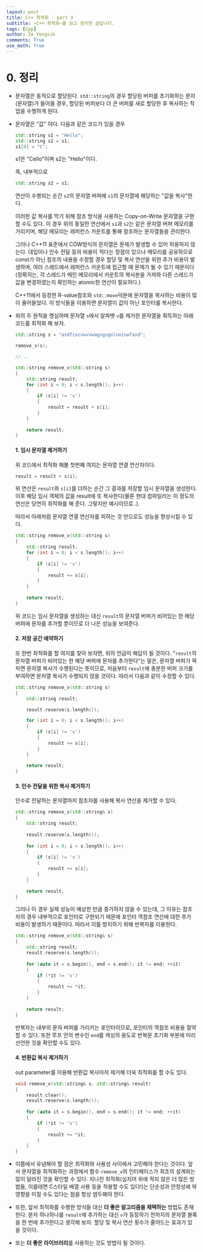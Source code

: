 ```yaml
---
layout: post
title: C++ 최적화 - part 3
subtitle: ~C++ 최적화~를 읽고 정리한 글입니다.
tags: [Cpp]
author: Im Yongsik
comments: True
use_math: True
---
```


# 0. 정리

* 문자열은 동적으로 할당된다. `std::string`의 경우 할당된 버퍼를 초기화하는 문자(문자열)가 들어올 경우, 할당된 버퍼보다 더 큰 버퍼를 새로 할당한 후 복사하는 작업을 수행하게 된다.

* 문자열은 "값" 이다. 다음과 같은 코드가 있을 경우

  ```c++
  std::string s1 = "Hello";
  std::string s2 = s1;
  s1[0] = "C";
  ```

  s1은 "Cello"이며 s2는 "Hello"이다.

  즉, 내부적으로

  ```c++
  std::string s2 = s1;
  ```

  연산이 수행되는 순간 `s2`의 문자열 버퍼에 `s1`의 문자열에 해당하는 "값을 복사"한다.

  이러한 값 복사를 막기 위해 참조 방식을 사용하는 Copy-on-Write 문자열을 구현할 수도 있다. 이 경우 위의 동일한 연산에서 `s1`과 `s2`는 같은 문자열 버퍼 메모리를 가리키며, 해당 메모리는 레퍼런스 카운트를 통해 참조하는 문자열들을 관리한다.

  그러나 C++11 표준에서 COW방식의 문자열은 문제가 발생할 수 있어 허용하지 않는다. 대입이나 인수 전달 등의 비용이 적다는 장점이 있으나 메모리를 공유하므로 const가 아닌 참조의 내용을 수정할 경우 할당 및 복사 연산을 위한 추가 비용이 발생하며, 여러 스레드에서 레퍼런스 카운트에 접근할 때 문제가 될 수 있기 때문이다(정확히는, 각 스레드가 메인 메모리에서 카운트의 복사본을 가져와 다른 스레드가 값을 변경하였는지 확인하는 atomic한 연산이 필요하다.)

  C++11에서 등장한 R-value참조와 `std::move`덕분에 문자열을 복사하는 비용이 많이 줄어들었다. 이 방식들을 이용하면 문자열이 값이 아닌 포인터를 복사한다.

* 위의 두 원칙을 명심하며 문자열 `s`에서 알파벳 `v`를 제거한 문자열을 획득하는 아래 코드를 최적화 해 보자.

  ```c++
  std::string s = "asdfzxcvwvvwagsgsgolnoinwfasd";
  
  remove_v(s);
  
  //...
  
  std::string remove_v(std::string s)
  {
      std::string result;
      for (int i = 0; i < s.length(); i++)
      {
          if (s[i] != 'v')
          {
              result = result + s[i];
          }
      }
      
      return result;
  }
  ```

  #### 1. 임시 문자열 제거하기

  위 코드에서 최적화 해볼 첫번째 여지는 문자열 연결 연산자이다. 

  ```c++
  result = result + s[i];
  ```

  위 연산은 `result`와 `s[i]`를 더하는 순간 그 결과를 저장할 임시 문자열을 생성한다. 이후 해당 임시 객체의 값을 result에 또 복사한다(물론 현대 컴파일러는 이 정도의 연산은 당연히 최적화를 해 준다. 그렇지만 예시이므로..).

  따라서 아래처럼 문자열 연결 연산자를 피하는 것 만으로도 성능을 향상시킬 수 있다.

  ```c++
  std::string remove_v(std::string s)
  {
      std::string result;
      for (int i = 0; i < s.length(); i++)
      {
          if (s[i] != 'v')
          {
              result += s[i];
          }
      }
      
      return result;
  }
  ```

  위 코드는 임시 문자열을 생성하는 대신 `result`의 문자열 버퍼가 비어있는 한 해당 버퍼에 문자를 추가할 뿐이므로 더 나은 성능을 보여준다.

  #### 2. 저장 공간 예약하기

  또 한번 최적화를 할 여지를 찾아 보자면, 위의 언급이 해답이 될 것이다. "`result`의 문자열 버퍼가 비어있는 한 해당 버퍼에 문자를 추가한다"는 말은, 문자열 버퍼가 꽉 차면 문자열 복사가 수행된다는 뜻이므로, 처음부터 `result`에 충분한 버퍼 크기를 부여하면 문자열 복사가 수행되지 않을 것이다. 따라서 다음과 같이 수정할 수 있다.

  ```c++
  std::string remove_v(std::string s)
  {
      std::string result;
  
      result.reserve(s.length());
  
      for (int i = 0; i < s.length(); i++)
      {
          if (s[i] != 'v')
          {
              result += s[i];
          }
      }
      
      return result;
  }
  ```

  #### 3. 인수 전달을 위한 복사 제거하기

  인수로 전달하는 문자열마저 참조자를 사용해 복사 연산을 제거할 수 있다.

  ```c++
  std::string remove_v(std::string& s)
  {
      std::string result;
      
      result.reserve(s.length());
      
      for (int i = 0; i < s.length(); i++)
      {
          if (s[i] != 'v')
          {
              result += s[i];
          }
      }
      
      return result;
  }
  ```

  그러나 이 경우 실제 성능이 예상한 만큼 증가하지 않을 수 있는데, 그 이유는 참조자의 경우 내부적으로 포인터로 구현되기 때문에 포인터 역참조 연산에 대한 추가 비용이 발생하기 때문이다. 따라서 이를 방지하기 위해 반복자를 이용한다.

  ```c++
  std::string remove_v(std::string& s)
  {
      std::string result;
      result.reserve(s.length());
      
      for (auto it = s.begin(), end = s.end(); it != end; ++it)
      {
          if (*it != 'v')
          {
              result += *it;
          }
      }
      
      return result;
  }
  ```

  반복자는 내부의 문자 버퍼를 가리키는 포인터이므로, 포인터의 역참조 비용을 절약할 수 있다. 또한 루프 안의 변수인 `end`를 캐싱의 용도로 반복문 초기화 부분에 미리 선언한 것을 확인할 수도 있다.

  #### 4. 반환값 복사 제거하기

  out parameter를 이용해 반환값 복사마저 제거해 더욱 최적화를 할 수도 있다.

  ```c++
  void remove_v(std::string& s, std::string& result)
  {
      result.clear();
      result.reserve(s.length());
      
      for (auto it = s.begin(), end = s.end(); it != end; ++it)
      {
          if (*it != 'v')
          {
              result += *it;
          }
      }
  }
  ```

* 이쯤에서 유념해야 할 점은 최적화와 사용성 사이에서 고민해야 한다는 것이다. 앞서 문자열을 최적화하는 과정에서 함수 `remove_v`의 인터페이스가 최초의 설계와는 많이 달라진 것을 확인할 수 있다. 지나친 최적화(심지어 위에 적지 않은 더 많은 방법들, 이를테면 C스타일 배열 사용 등을 적용할 수도 있다!)는 단순성과 안정성에 악영향을 미칠 수도 있다는 점을 항상 염두해야 한다.

* 또한, 앞서 최적화를 수행한 방식들 대신 **더 좋은 알고리즘을 채택하는** 방법도 존재한다. 문자 하나하나를 `result`에 추가하는 대신 `v`가 등장하기 전까지의 문자열 블록을 한 번에 추가한다고 생각해 보자. 할당 및 복사 연산 횟수가 줄어드는 효과가 있을 것이다.
* 또는 **더 좋은 라이브러리**를 사용하는 것도 방법이 될 것이다.
